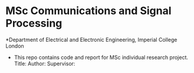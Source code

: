 # MSc Communications and Signal Processing
*Department of Electrical and Electronic Engineering, Imperial College London<br/>
* This repo contains code and report for MSc individual research project.<br/>
Title:
Author:
Supervisor:

